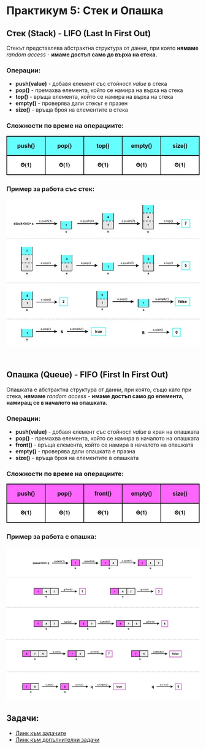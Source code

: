 # Практикум 5: Стек и Опашка

## Стек (Stack) - LIFO (Last In First Out)
Стекът представлява абстрактна структура от данни, при която **нямаме** *random access* - **имаме достъп само до върха на стека.**

### Операции:
- **push(value)** - добавя елемент със стойност *value* в стека
- **pop()** - премахва елемента, който се намира на върха на стека
- **top()** - връща елемента, който се намира на върха на стека
- **empty()** - проверява дали стекът е празен
- **size()** - връща броя на елементите в стека

### Сложности по време на операциите:
![timeComplexity](Images/stackTimeComplexity.jpg)

### Пример за работа със стек:
![stackExample](Images/stackExample.jpg)

</br>

## Опашка (Queue) - FIFO (First In First Out)
Опашката е абстрактна структура от данни, при която, също като при стека, **нямаме** *random access* - **имаме достъп само до елемента, намиращ се в началото на опашката.**

### Операции:
- **push(value)** - добавя елемент със стойност *value* в края на опашката
- **pop()** - премахва елемента, който се намира в началото на опашката
- **front()** - връща елемента, който се намира в началото на опашката
- **empty()** - проверява дали опашката е празна
- **size()** - връща броя на елементите в опашката

### Сложности по време на операциите:
![queueTimeComplexity](Images/queueTimeComplexity.jpg)

### Пример за работа с опашка:
![queueExample](Images/queueExample.jpg)


## Задачи:
- [Линк към задачите](https://leetcode.com/problem-list/awth2fv7/)
- [Линк към допълнителни задачи](https://leetcode.com/problem-list/ak94gj43/)



